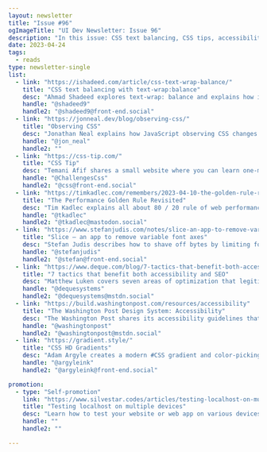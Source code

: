```yaml
---
layout: newsletter
title: "Issue #96"
ogImageTitle: "UI Dev Newsletter: Issue 96"
description: "In this issue: CSS text balancing, CSS tips, accessibility and SEO tactics, and more."
date: 2023-04-24
tags:
  - reads
type: newsletter-single
list:
  - link: "https://ishadeed.com/article/css-text-wrap-balance/"
    title: "CSS text balancing with text-wrap:balance"
    desc: "Ahmad Shadeed explores text-wrap: balance and explains how it works in various scenarios."
    handle: "@shadeed9"
    handle2: "@shadeed9@front-end.social"
  - link: "https://jonneal.dev/blog/observing-css/"
    title: "Observing CSS"
    desc: "Jonathan Neal explains how JavaScript observing CSS changes works."
    handle: "@jon_neal"
    handle2: ""
  - link: "https://css-tip.com/"
    title: "CSS Tip"
    desc: "Temani Afif shares a small website where you can learn one-minute CSS tricks."
    handle: "@ChallengesCss"
    handle2: "@css@front-end.social"
  - link: "https://timkadlec.com/remembers/2023-04-10-the-golden-rule-revisited/"
    title: "The Performance Golden Rule Revisited"
    desc: "Tim Kadlec explains all about 80 / 20 rule of web performance and provides some helpful advice related to the user experience."
    handle: "@tkadlec"
    handle2: "@tkadlec@mastodon.social"
  - link: "https://www.stefanjudis.com/notes/slice-an-app-to-remove-variable-font-axes/"
    title: "Slice — an app to remove variable font axes"
    desc: "Stefan Judis describes how to shave off bytes by limiting font axis range values or removing axes entirely."
    handle: "@stefanjudis"
    handle2: "@stefan@front-end.social"
  - link: "https://www.deque.com/blog/7-tactics-that-benefit-both-accessibility-and-seo/"
    title: "7 tactics that benefit both accessibility and SEO"
    desc: "Matthew Luken covers seven areas of optimization that legitimately benefit accessibility and SEO."
    handle: "@dequesystems"
    handle2: "@dequesystems@mstdn.social"
  - link: "https://build.washingtonpost.com/resources/accessibility"
    title: "The Washington Post Design System: Accessibility"
    desc: "The Washington Post shares its accessibility guidelines that include an accessibility checklist, testing strategies, and considerations to make when creating online content."
    handle: "@washingtonpost"
    handle2: "@washingtonpost@mstdn.social"
  - link: "https://gradient.style/"
    title: "CSS HD Gradients"
    desc: "Adam Argyle creates a modern #CSS gradient and color-picking tool for next-gen gradients."
    handle: "@argyleink"
    handle2: "@argyleink@front-end.social"

promotion:
  - type: "Self-promotion"
    link: "https://www.silvestar.codes/articles/testing-localhost-on-multiple-devices/"
    title: "Testing localhost on multiple devices"
    desc: "Learn how to test your website or web app on various devices with these tools by finding your external IP address or using third-party apps."
    handle: ""
    handle2: ""

---
```

